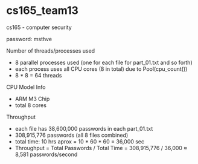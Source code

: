# cs165_team13
cs165 - computer security

password: msthve 

Number of threads/processes used 
- 8 parallel processes used (one for each file for part_01.txt and so forth)
- each process uses all CPU cores (8 in total) due to Pool(cpu_count())
- 8 * 8 = 64 threads

CPU Model Info
- ARM M3 Chip
- total 8 cores 

Throughput 
- each file has 38,600,000 passwords in each part_01.txt
- 308,915,776 passwords (all 8 files combined)
- total time: 10 hrs aprox = 10 * 60 * 60 = 36,000 sec
- Throughput = Total Passwords / Total Time
             = 308,915,776 / 36,000
             ≈ 8,581 passwords/second


